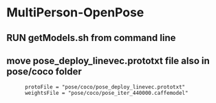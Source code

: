 # MultiPerson-OpenPose


## RUN getModels.sh from command line
## move pose_deploy_linevec.prototxt file also  in pose/coco folder

          protoFile = "pose/coco/pose_deploy_linevec.prototxt"
          weightsFile = "pose/coco/pose_iter_440000.caffemodel"

